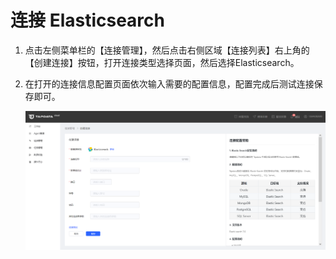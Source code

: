 # 连接 Elasticsearch

1. 点击左侧菜单栏的【连接管理】，然后点击右侧区域【连接列表】右上角的【创建连接】按钮，打开连接类型选择页面，然后选择Elasticsearch。

2. 在打开的连接信息配置页面依次输入需要的配置信息，配置完成后测试连接保存即可。

   ![](../../images/connect_elasticsearch.png)
